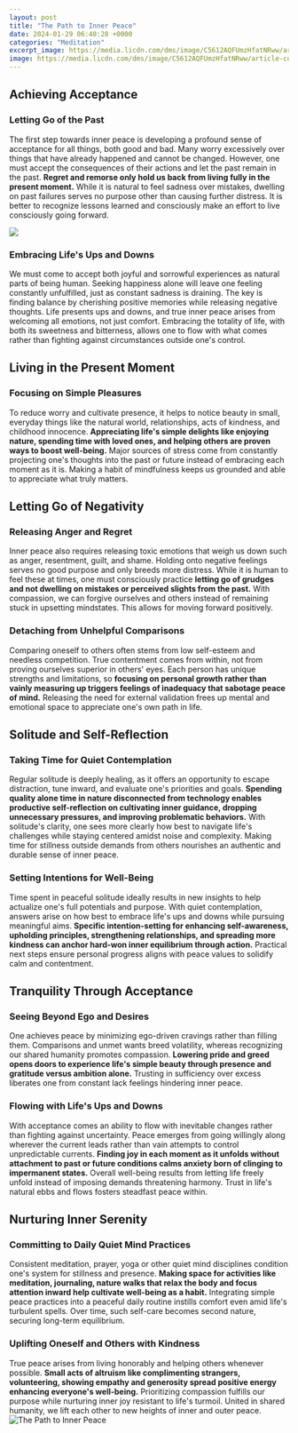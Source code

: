 ```yaml
---
layout: post
title: "The Path to Inner Peace"
date: 2024-01-29 06:40:28 +0000
categories: "Meditation"
excerpt_image: https://media.licdn.com/dms/image/C5612AQFUmzHfatNRww/article-cover_image-shrink_720_1280/0/1594734879386?e=2147483647&amp;v=beta&amp;t=BC459hxDdqG5aW0i-NRYhQ5Ljo5ppxQWGupRs2bBCxI
image: https://media.licdn.com/dms/image/C5612AQFUmzHfatNRww/article-cover_image-shrink_720_1280/0/1594734879386?e=2147483647&amp;v=beta&amp;t=BC459hxDdqG5aW0i-NRYhQ5Ljo5ppxQWGupRs2bBCxI
---
```


## Achieving Acceptance
### Letting Go of the Past 
The first step towards inner peace is developing a profound sense of acceptance for all things, both good and bad. Many worry excessively over things that have already happened and cannot be changed. However, one must accept the consequences of their actions and let the past remain in the past. **Regret and remorse only hold us back from living fully in the present moment.** While it is natural to feel sadness over mistakes, dwelling on past failures serves no purpose other than causing further distress. It is better to recognize lessons learned and consciously make an effort to live consciously going forward.

![](https://www.happiness.com/community/uploads/monthly_2021_03/inner-peace-calm-how-to-find.jpg.5396ad42566933f2e030501d59172a57.jpg)
### Embracing Life's Ups and Downs
We must come to accept both joyful and sorrowful experiences as natural parts of being human. Seeking happiness alone will leave one feeling constantly unfulfilled, just as constant sadness is draining. The key is finding balance by cherishing positive memories while releasing negative thoughts. Life presents ups and downs, and true inner peace arises from welcoming all emotions, not just comfort. Embracing the totality of life, with both its sweetness and bitterness, allows one to flow with what comes rather than fighting against circumstances outside one's control.
## Living in the Present Moment
### Focusing on Simple Pleasures
To reduce worry and cultivate presence, it helps to notice beauty in small, everyday things like the natural world, relationships, acts of kindness, and childhood innocence. **Appreciating life's simple delights like enjoying nature, spending time with loved ones, and helping others are proven ways to boost well-being.** Major sources of stress come from constantly projecting one's thoughts into the past or future instead of embracing each moment as it is. Making a habit of mindfulness keeps us grounded and able to appreciate what truly matters.
## Letting Go of Negativity 
### Releasing Anger and Regret
Inner peace also requires releasing toxic emotions that weigh us down such as anger, resentment, guilt, and shame. Holding onto negative feelings serves no good purpose and only breeds more distress. While it is human to feel these at times, one must consciously practice **letting go of grudges and not dwelling on mistakes or perceived slights from the past.** With compassion, we can forgive ourselves and others instead of remaining stuck in upsetting mindstates. This allows for moving forward positively.
### Detaching from Unhelpful Comparisons 
Comparing oneself to others often stems from low self-esteem and needless competition. True contentment comes from within, not from proving ourselves superior in others' eyes. Each person has unique strengths and limitations, so **focusing on personal growth rather than vainly measuring up triggers feelings of inadequacy that sabotage peace of mind.** Releasing the need for external validation frees up mental and emotional space to appreciate one's own path in life.
## Solitude and Self-Reflection
### Taking Time for Quiet Contemplation
Regular solitude is deeply healing, as it offers an opportunity to escape distraction, tune inward, and evaluate one's priorities and goals. **Spending quality alone time in nature disconnected from technology enables productive self-reflection on cultivating inner guidance, dropping unnecessary pressures, and improving problematic behaviors.** With solitude's clarity, one sees more clearly how best to navigate life's challenges while staying centered amidst noise and complexity. Making time for stillness outside demands from others nourishes an authentic and durable sense of inner peace. 
### Setting Intentions for Well-Being 
Time spent in peaceful solitude ideally results in new insights to help actualize one's full potentials and purpose. With quiet contemplation, answers arise on how best to embrace life's ups and downs while pursuing meaningful aims. **Specific intention-setting for enhancing self-awareness, upholding principles, strengthening relationships, and spreading more kindness can anchor hard-won inner equilibrium through action.** Practical next steps ensure personal progress aligns with peace values to solidify calm and contentment.
## Tranquility Through Acceptance 
### Seeing Beyond Ego and Desires 
One achieves peace by minimizing ego-driven cravings rather than filling them. Comparisons and unmet wants breed volatility, whereas recognizing our shared humanity promotes compassion. **Lowering pride and greed opens doors to experience life's simple beauty through presence and gratitude versus ambition alone.** Trusting in sufficiency over excess liberates one from constant lack feelings hindering inner peace. 
### Flowing with Life's Ups and Downs
With acceptance comes an ability to flow with inevitable changes rather than fighting against uncertainty. Peace emerges from going willingly along wherever the current leads rather than vain attempts to control unpredictable currents. **Finding joy in each moment as it unfolds without attachment to past or future conditions calms anxiety born of clinging to impermanent states.** Overall well-being results from letting life freely unfold instead of imposing demands threatening harmony. Trust in life's natural ebbs and flows fosters steadfast peace within.
## Nurturing Inner Serenity
### Committing to Daily Quiet Mind Practices
Consistent meditation, prayer, yoga or other quiet mind disciplines condition one's system for stillness and presence. **Making space for activities like meditation, journaling, nature walks that relax the body and focus attention inward help cultivate well-being as a habit.** Integrating simple peace practices into a peaceful daily routine instills comfort even amid life's turbulent spells. Over time, such self-care becomes second nature, securing long-term equilibrium. 
### Uplifting Oneself and Others with Kindness  
True peace arises from living honorably and helping others whenever possible. **Small acts of altruism like complimenting strangers, volunteering, showing empathy and generosity spread positive energy enhancing everyone's well-being.** Prioritizing compassion fulfills our purpose while nurturing inner joy resistant to life's turmoil. United in shared humanity, we lift each other to new heights of inner and outer peace.
![The Path to Inner Peace](https://media.licdn.com/dms/image/C5612AQFUmzHfatNRww/article-cover_image-shrink_720_1280/0/1594734879386?e=2147483647&amp;v=beta&amp;t=BC459hxDdqG5aW0i-NRYhQ5Ljo5ppxQWGupRs2bBCxI)